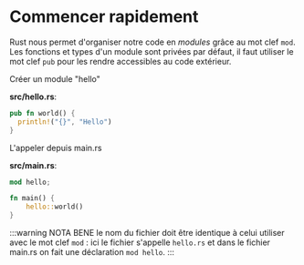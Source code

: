 # Commencer rapidement

Rust nous permet d'organiser notre code en *modules* grâce au mot clef `mod`. Les fonctions et types d'un module sont privées par défaut, il faut utiliser le mot clef `pub` pour les rendre accessibles au code extérieur.

Créer un module "hello"

**src/hello.rs**:

```rust
pub fn world() {
  println!("{}", "Hello")
}
```

L'appeler depuis main.rs

**src/main.rs**: 

```rust
mod hello; 

fn main() {
    hello::world()
}
```

:::warning NOTA BENE
le nom du fichier doit être identique à celui utiliser avec le mot clef `mod` : ici le fichier s'appelle `hello.rs` et dans le fichier main.rs on fait une déclaration `mod hello`.
:::
